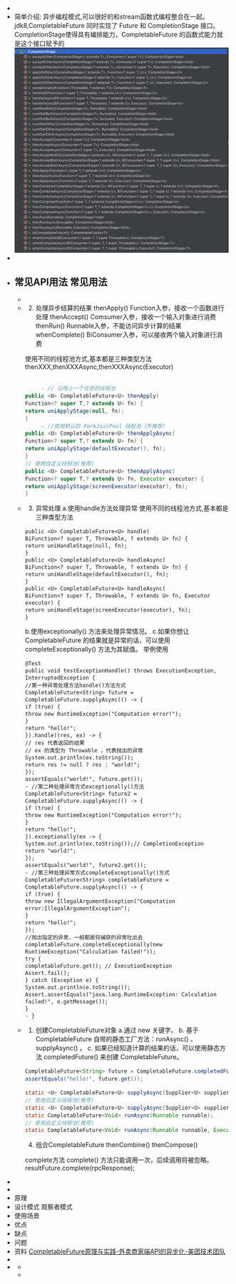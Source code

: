-
- 简单介绍:
  异步编程模式,可以很好的和stream函数式编程整合在一起。
  jdk8,CompletableFuture 同时实现了 Future 和 CompletionStage 接口。
  CompletionStage使得具有编排能力，CompletableFuture 的函数式能力就是这个接口赋予的
  ![截屏2022-06-06 下午7.56.25.png](../assets/截屏2022-06-06_下午7.56.25_1654516605098_0.png)
-
- 常见API用法
  常见用法
	-
	-
	- 2. 处理异步结算的结果
	   thenApply() Function入参，接收一个函数进行处理
	   thenAccept() Comsumer入参，接收一个输入对象进行消费
	   thenRun() Runnable入参，不能访问异步计算的结果
	   whenComplete() BiConsumer入参，可以接收两个输入对象进行消费
	  
	   使用不同的线程池方式,基本都是三种类型方法
	   thenXXX,thenXXXAsync,thenXXXAsync(Executor)
	   ```java
	  
	  		- // 沿用上一个任务的线程池
	   public <U> CompletableFuture<U> thenApply(
	   Function<? super T,? extends U> fn) {
	   return uniApplyStage(null, fn);
	   }
	  		- //使用默认的 ForkJoinPool 线程池（不推荐）
	   public <U> CompletableFuture<U> thenApplyAsync(
	   Function<? super T,? extends U> fn) {
	   return uniApplyStage(defaultExecutor(), fn);
	   }
	   // 使用自定义线程池(推荐)
	   public <U> CompletableFuture<U> thenApplyAsync(
	   Function<? super T,? extends U> fn, Executor executor) {
	   return uniApplyStage(screenExecutor(executor), fn);
	   }
	   ```
	- 3. 异常处理
	    a.使用handle方法处理异常 使用不同的线程池方式,基本都是三种类型方法 
	   ```
	   public <U> CompletableFuture<U> handle(
	   BiFunction<? super T, Throwable, ? extends U> fn) {
	   return uniHandleStage(null, fn);
	   }
	   public <U> CompletableFuture<U> handleAsync(
	   BiFunction<? super T, Throwable, ? extends U> fn) {
	   return uniHandleStage(defaultExecutor(), fn);
	   }
	   public <U> CompletableFuture<U> handleAsync(
	   BiFunction<? super T, Throwable, ? extends U> fn, Executor executor) {
	   return uniHandleStage(screenExecutor(executor), fn);
	   }
	   ```
	    b.使用exceptionally() 方法来处理异常情况。
	    c.如果你想让CompletableFuture 的结果就是异常的话，可以使用 completeExceptionally() 方法为其赋值。
	    举例使用
	   ```
	   @Test
	   public void testExceptionHandle() throws ExecutionException, InterruptedException {
	   //第一种异常处理方法handle()方法方式
	   CompletableFuture<String> future = CompletableFuture.supplyAsync(() -> {
	   if (true) {
	   throw new RuntimeException("Computation error!");
	   }
	   return "hello!";
	   }).handle((res, ex) -> {
	   // res 代表返回的结果
	   // ex 的类型为 Throwable ，代表抛出的异常
	   System.out.println(ex.toString());
	   return res != null ? res : "world!";
	   });
	   assertEquals("world!", future.get());
	  - //第二种处理异常方式exceptionally()方法
	   CompletableFuture<String> future2 = CompletableFuture.supplyAsync(() -> {
	   if (true) {
	   throw new RuntimeException("Computation error!");
	   }
	   return "hello!";
	   }).exceptionally(ex -> {
	   System.out.println(ex.toString());// CompletionException
	   return "world!";
	   });
	   assertEquals("world!", future2.get());
	  - //第三种处理异常方式completeExceptionally()方式
	   CompletableFuture<String> completableFuture = CompletableFuture.supplyAsync(() -> {
	   if (true) {
	   throw new IllegalArgumentException("Computation error:IllegalArgumentException");
	   }
	   return "hello!";
	   });
	   //抛出指定的异常，一般都是将捕获的异常吐出去
	   completableFuture.completeExceptionally(new RuntimeException("Calculation failed!"));
	   try {
	   completableFuture.get(); // ExecutionException
	   Assert.fail();
	   } catch (Exception e) {
	   System.out.println(e.toString());
	   Assert.assertEquals("java.lang.RuntimeException: Calculation failed!", e.getMessage());
	   }
	  - }
	   ```
	- 1. 创建CompletableFuture对象
	   a.通过 new 关键字。
	   b. 基于 CompletableFuture 自带的静态工厂方法：runAsync() 、supplyAsync() 。
	   c. 如果已经知道计算的结果的话，可以使用静态方法 completedFuture() 来创建 CompletableFuture。
	   ``` java
	   CompletableFuture<String> future = CompletableFuture.completedFuture("hello!");
	   assertEquals("hello!", future.get());
	   ```
	   ``` java
	   static <U> CompletableFuture<U> supplyAsync(Supplier<U> supplier);
	   // 使用自定义线程池(推荐)
	   static <U> CompletableFuture<U> supplyAsync(Supplier<U> supplier, Executor executor);
	   static CompletableFuture<Void> runAsync(Runnable runnable);
	   // 使用自定义线程池(推荐)
	   static CompletableFuture<Void> runAsync(Runnable runnable, Executor executor);
	   ```
	  
	  
	  
	  4. 组合CompletableFuture
	  thenCombine()
	  thenCompose()
	    
	  complete方法
	  complete() 方法只能调用一次，后续调用将被忽略。
	  resultFuture.complete(rpcResponse);
-
-
- 原理
- 设计模式
  观察者模式
- 使用场景
- 优点
- 缺点
- 问题
- 资料
  [CompletableFuture原理与实践-外卖商家端API的异步化-美团技术团队](https://mp.weixin.qq.com/s/GQGidprakfticYnbVYVYGQ)
-
-
	-
	-